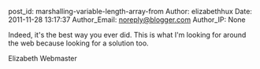 post_id: marshalling-variable-length-array-from
Author: elizabethhux
Date: 2011-11-28 13:17:37
Author_Email: noreply@blogger.com
Author_IP: None

Indeed, it's the best way you ever did. This is what I'm looking for around
the web because looking for a solution too.

Elizabeth
Webmaster
